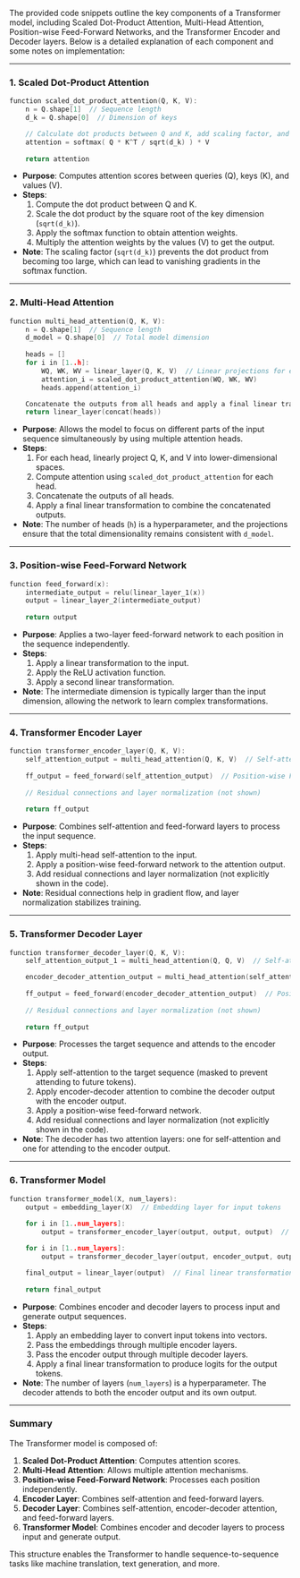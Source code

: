 The provided code snippets outline the key components of a Transformer model, including Scaled Dot-Product Attention, Multi-Head Attention, Position-wise Feed-Forward Networks, and the Transformer Encoder and Decoder layers. Below is a detailed explanation of each component and some notes on implementation:

---

### 1. **Scaled Dot-Product Attention**
```c
function scaled_dot_product_attention(Q, K, V):
    n = Q.shape[1]  // Sequence length
    d_k = Q.shape[0]  // Dimension of keys

    // Calculate dot products between Q and K, add scaling factor, and apply softmax
    attention = softmax( Q * K^T / sqrt(d_k) ) * V
    
    return attention
```

- **Purpose**: Computes attention scores between queries (Q), keys (K), and values (V).
- **Steps**:
  1. Compute the dot product between Q and K.
  2. Scale the dot product by the square root of the key dimension (`sqrt(d_k)`).
  3. Apply the softmax function to obtain attention weights.
  4. Multiply the attention weights by the values (V) to get the output.
- **Note**: The scaling factor (`sqrt(d_k)`) prevents the dot product from becoming too large, which can lead to vanishing gradients in the softmax function.

---

### 2. **Multi-Head Attention**
```c
function multi_head_attention(Q, K, V):
    n = Q.shape[1]  // Sequence length
    d_model = Q.shape[0]  // Total model dimension
    
    heads = []
    for i in [1..h]:
        WQ, WK, WV = linear_layer(Q, K, V)  // Linear projections for each head
        attention_i = scaled_dot_product_attention(WQ, WK, WV)
        heads.append(attention_i)

    Concatenate the outputs from all heads and apply a final linear transformation
    return linear_layer(concat(heads))
```

- **Purpose**: Allows the model to focus on different parts of the input sequence simultaneously by using multiple attention heads.
- **Steps**:
  1. For each head, linearly project Q, K, and V into lower-dimensional spaces.
  2. Compute attention using `scaled_dot_product_attention` for each head.
  3. Concatenate the outputs of all heads.
  4. Apply a final linear transformation to combine the concatenated outputs.
- **Note**: The number of heads (`h`) is a hyperparameter, and the projections ensure that the total dimensionality remains consistent with `d_model`.

---

### 3. **Position-wise Feed-Forward Network**
```c
function feed_forward(x):
    intermediate_output = relu(linear_layer_1(x))
    output = linear_layer_2(intermediate_output)
    
    return output
```

- **Purpose**: Applies a two-layer feed-forward network to each position in the sequence independently.
- **Steps**:
  1. Apply a linear transformation to the input.
  2. Apply the ReLU activation function.
  3. Apply a second linear transformation.
- **Note**: The intermediate dimension is typically larger than the input dimension, allowing the network to learn complex transformations.

---

### 4. **Transformer Encoder Layer**
```c
function transformer_encoder_layer(Q, K, V):
    self_attention_output = multi_head_attention(Q, K, V)  // Self-attention layer
    
    ff_output = feed_forward(self_attention_output)  // Position-wise FFN layer
    
    // Residual connections and layer normalization (not shown)
    
    return ff_output
```

- **Purpose**: Combines self-attention and feed-forward layers to process the input sequence.
- **Steps**:
  1. Apply multi-head self-attention to the input.
  2. Apply a position-wise feed-forward network to the attention output.
  3. Add residual connections and layer normalization (not explicitly shown in the code).
- **Note**: Residual connections help in gradient flow, and layer normalization stabilizes training.

---

### 5. **Transformer Decoder Layer**
```c
function transformer_decoder_layer(Q, K, V):
    self_attention_output_1 = multi_head_attention(Q, Q, V)  // Self-attention in decoder

    encoder_decoder_attention_output = multi_head_attention(self_attention_output_1, K, V)  // Encoder-decoder attention
    
    ff_output = feed_forward(encoder_decoder_attention_output)  // Position-wise FFN layer
    
    // Residual connections and layer normalization (not shown)
    
    return ff_output
```

- **Purpose**: Processes the target sequence and attends to the encoder output.
- **Steps**:
  1. Apply self-attention to the target sequence (masked to prevent attending to future tokens).
  2. Apply encoder-decoder attention to combine the decoder output with the encoder output.
  3. Apply a position-wise feed-forward network.
  4. Add residual connections and layer normalization (not explicitly shown in the code).
- **Note**: The decoder has two attention layers: one for self-attention and one for attending to the encoder output.

---

### 6. **Transformer Model**
```c
function transformer_model(X, num_layers):
    output = embedding_layer(X)  // Embedding layer for input tokens
    
    for i in [1..num_layers]:
        output = transformer_encoder_layer(output, output, output)  // Encoder layers

    for i in [1..num_layers]:
        output = transformer_decoder_layer(output, encoder_output, output)  // Decoder layers

    final_output = linear_layer(output)  // Final linear transformation to logits
    
    return final_output
```

- **Purpose**: Combines encoder and decoder layers to process input and generate output sequences.
- **Steps**:
  1. Apply an embedding layer to convert input tokens into vectors.
  2. Pass the embeddings through multiple encoder layers.
  3. Pass the encoder output through multiple decoder layers.
  4. Apply a final linear transformation to produce logits for the output tokens.
- **Note**: The number of layers (`num_layers`) is a hyperparameter. The decoder attends to both the encoder output and its own output.

---

### Summary
The Transformer model is composed of:
1. **Scaled Dot-Product Attention**: Computes attention scores.
2. **Multi-Head Attention**: Allows multiple attention mechanisms.
3. **Position-wise Feed-Forward Network**: Processes each position independently.
4. **Encoder Layer**: Combines self-attention and feed-forward layers.
5. **Decoder Layer**: Combines self-attention, encoder-decoder attention, and feed-forward layers.
6. **Transformer Model**: Combines encoder and decoder layers to process input and generate output.

This structure enables the Transformer to handle sequence-to-sequence tasks like machine translation, text generation, and more.
